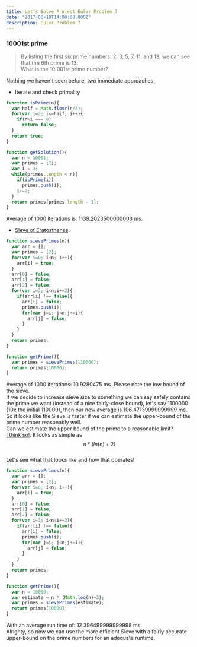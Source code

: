 ```yaml
---
title: Let's Solve Project Euler Problem 7
date: "2017-06-19T14:00:00.000Z"
description: Euler Problem 7
---
```


### 10001st prime
>By listing the first six prime numbers: 2, 3, 5, 7, 11, and 13, we can see that the 6th prime is 13.<br/>
What is the 10 001st prime number?

Nothing we haven't seen before, two immediate approaches:

* Iterate and check primality

```javascript
function isPrime(n){
  var half = Math.floor(n/2);
  for(var i=2; i<=half; i++){
    if(n%i === 0)
      return false;
  }
  return true;
}

function getSolution(){
  var n = 10001;
  var primes = [2];
  var i = 3;
  while(primes.length < n){
    if(isPrime(i))
      primes.push(i);
    i+=2;
  }
  return primes[primes.length - 1];
}
```

Average of 1000 iterations is: 1139.2023500000003 ms.

* [Sieve of Eratosthenes](https://en.wikipedia.org/wiki/Sieve_of_Eratosthenes).
```javascript
function sievePrimes(n){
  var arr = [];
  var primes = [2];
  for(var i=0; i<n; i++){
    arr[i] = true;
  }
  arr[0] = false;
  arr[1] = false;
  arr[2] = false;
  for(var i=3; i<n;i+=2){
    if(arr[i] !== false){
      arr[i] = false;
      primes.push(i);
      for(var j=i; j<n;j+=i){
        arr[j] = false;
      }
    }
  }
  return primes;
}

function getPrime(){
  var primes = sievePrimes(110000);
  return primes[10000];
}
```

Average of 1000 iterations: 10.9280475 ms. Please note the low bound of the sieve.<br/>
If we decide to increase sieve size to something we can say safely contains the prime we want (instead of a nice fairly-close bound), let's say 1100000 (10x the initial 110000), then our new average is 106.47139999999999 ms.<br/>
So it looks like the Sieve is faster if we can estimate the upper-bound of the prime number reasonably well.<br/>
Can we estimate the upper bound of the prime to a reasonable limit?<br/>
[I think so!](https://codereview.stackexchange.com/questions/90813/finding-the-nth-prime). It looks as simple as $$ n * (ln(n)+2) $$<br/>
Let's see what that looks like and how that operates!

```javascript
function sievePrimes(n){
  var arr = [];
  var primes = [2];
  for(var i=0; i<n; i++){
    arr[i] = true;
  }
  arr[0] = false;
  arr[1] = false;
  arr[2] = false;
  for(var i=3; i<n;i+=2){
    if(arr[i] !== false){
      arr[i] = false;
      primes.push(i);
      for(var j=i; j<n;j+=i){
        arr[j] = false;
      }
    }
  }
  return primes;
}

function getPrime(){
  var n = 10000;
  var estimate = n * (Math.log(n)+2);
  var primes = sievePrimes(estimate);
  return primes[10000];
}
```

With an average run time of: 12.396499999999998 ms.<br/>
Alrighty, so now we can use the more efficient Sieve with a fairly accurate upper-bound on the prime numbers for an adequate runtime.
